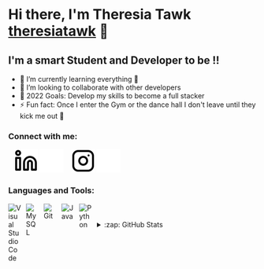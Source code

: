 # Hi there, I'm Theresia Tawk [theresiatawk][linkedin] 👋 

## I'm a smart Student and Developer to be !!


- 🌱 I’m currently learning everything 🤣
- 👯 I’m looking to collaborate with other developers
- 🥅 2022 Goals: Develop my skills to become a full stacker
- ⚡ Fun fact: Once I enter the Gym or the dance hall I don't leave until they kick me out 🤣

### Connect with me:

&nbsp;&nbsp;
[![website](./img/linkedin-light.svg)](https://linkedin.com/in/theresiatawk#gh-light-mode-only)
[![website](./img/linkedin-dark.svg)](https://linkedin.com/in/theresiatawk#gh-dark-mode-only)
&nbsp;&nbsp;
[![website](./img/instagram-light.svg)](https://instagram.com/theresia_tawk#gh-light-mode-only)
[![website](./img/instagram-dark.svg)](https://instagram.com/theresia_tawk#gh-dark-mode-only)

### Languages and Tools:

[<img align="left" alt="Visual Studio Code" width="26px" src="https://cdn.jsdelivr.net/gh/devicons/devicon/icons/vscode/vscode-original.svg" style="padding-right:10px;" />][linkedin]
[<img align="left" alt="MySQL" width="26px" src="https://cdn.jsdelivr.net/gh/devicons/devicon/icons/mysql/mysql-original.svg" style="padding-right:10px;" />][linkedin]
[<img align="left" alt="Git" width="26px" src="https://cdn.jsdelivr.net/gh/devicons/devicon/icons/git/git-original.svg" style="padding-right:10px;" />][linkedin]
[<img align="left" alt="Java" width="26px" src="https://cdn.jsdelivr.net/gh/devicons/devicon/icons/java/java-original.svg" style="padding-right:10px;" />][linkedin]
[<img align="left" alt="Python" width="26px" src="https://cdn.jsdelivr.net/gh/devicons/devicon/icons/python/python-original.svg" style="padding-right:10px;" />][linkedin]


<br />
<br />

<details>
  <summary>:zap: GitHub Stats</summary>

  <img align="left" alt="theresiatawk's GitHub Stats" src="https://github-readme-stats.vercel.app/api?username=theresiatawk&show_icons=true&hide_border=false&title_color=ff652f&icon_color=FFE400&bg_color=09131B&text_color=ffffff&border_color=0c1a25" />

</details>

[instagram]: https://instagram.com/theresia_tawk
[linkedin]: https://linkedin.com/in/theresiatawk

